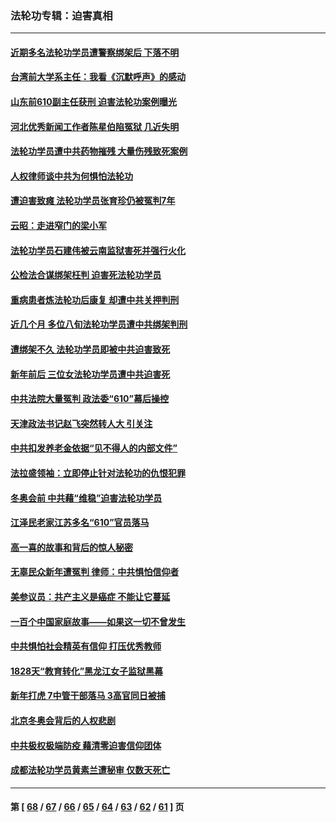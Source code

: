 ### 法轮功专辑：迫害真相
---
#### [近期多名法轮功学员遭警察绑架后 下落不明](../../pages/nf4379/n13616482.md?03040430) 
#### [台湾前大学系主任：我看《沉默呼声》的感动](../../pages/nf4379/n13616864.md?03040430) 
#### [山东前610副主任获刑 迫害法轮功案例曝光](../../pages/nf4379/n13613775.md?03040430) 
#### [河北优秀新闻工作者陈星伯陷冤狱 几近失明](../../pages/nf4379/n13611204.md?03040430) 
#### [法轮功学员遭中共药物摧残 大量伤残致死案例](../../pages/nf4379/n13604789.md?03040430) 
#### [人权律师谈中共为何惧怕法轮功](../../pages/nf4379/n13601990.md?03040430) 
#### [遭迫害致瘫 法轮功学员张育珍仍被冤判7年](../../pages/nf4379/n13565875.md?03040430) 
#### [云昭：走进窄门的梁小军](../../pages/nf4379/n13605425.md?03040430) 
#### [法轮功学员石建伟被云南监狱害死并强行火化](../../pages/nf4379/n13599603.md?03040430) 
#### [公检法合谋绑架枉判 迫害死法轮功学员](../../pages/nf4379/n13596338.md?03040430) 
#### [重病患者炼法轮功后康复 却遭中共关押判刑](../../pages/nf4379/n13593948.md?03040430) 
#### [近几个月 多位八旬法轮功学员遭中共绑架判刑](../../pages/nf4379/n13591671.md?03040430) 
#### [遭绑架不久 法轮功学员即被中共迫害致死](../../pages/nf4379/n13587121.md?03040430) 
#### [新年前后 三位女法轮功学员遭中共迫害死](../../pages/nf4379/n13584573.md?03040430) 
#### [中共法院大量冤判 政法委“610”幕后操控](../../pages/nf4379/n13578342.md?03040430) 
#### [天津政法书记赵飞突然转人大 引关注](../../pages/nf4379/n13578965.md?03040430) 
#### [中共扣发养老金依据“见不得人的内部文件”](../../pages/nf4379/n13576363.md?03040430) 
#### [法拉盛领袖：立即停止针对法轮功的仇恨犯罪](../../pages/nf4379/n13575222.md?03040430) 
#### [冬奥会前 中共藉“维稳”迫害法轮功学员](../../pages/nf4379/n13570533.md?03040430) 
#### [江泽民老家江苏多名“610”官员落马](../../pages/nf4379/n13572920.md?03040430) 
#### [高一喜的故事和背后的惊人秘密](../../pages/nf4379/n13572834.md?03040430) 
#### [无辜民众新年遭冤判 律师：中共惧怕信仰者](../../pages/nf4379/n13568691.md?03040430) 
#### [美参议员：共产主义是癌症 不能让它蔓延](../../pages/nf4379/n13569660.md?03040430) 
#### [一百个中国家庭故事——如果这一切不曾发生](../../pages/nf4379/n13531687.md?03040430) 
#### [中共惧怕社会精英有信仰 打压优秀教师](../../pages/nf4379/n13563192.md?03040430) 
#### [1828天“教育转化”黑龙江女子监狱黑幕](../../pages/nf4379/n13536804.md?03040430) 
#### [新年打虎 7中管干部落马 3高官同日被捕](../../pages/nf4379/n13560915.md?03040430) 
#### [北京冬奥会背后的人权悲剧](../../pages/nf4379/n13556415.md?03040430) 
#### [中共极权极端防疫 藉清零迫害信仰团体](../../pages/nf4379/n13555509.md?03040430) 
#### [成都法轮功学员黄素兰遭秘审 仅数天死亡](../../pages/nf4379/n13537458.md?03040430) 

---
#### 第 [ [68](./68.md?03040430) / [67](./67.md?03040430) / [66](./66.md?03040430) / [65](./65.md?03040430) / [64](./64.md?03040430) / [63](./63.md?03040430) / [62](./62.md?03040430) / [61](./61.md?03040430) ] 页
